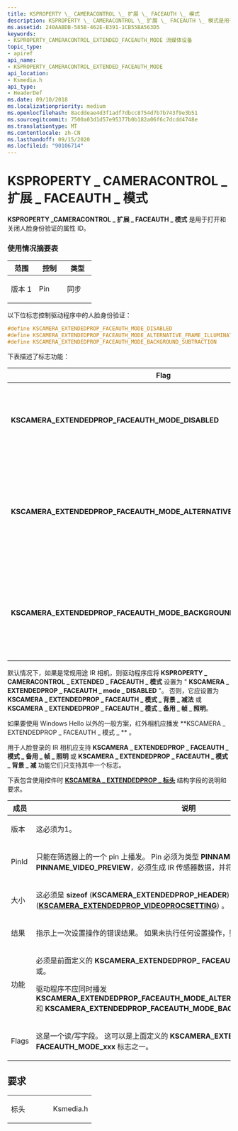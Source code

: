 ```yaml
---
title: KSPROPERTY \_ CAMERACONTROL \_ 扩展 \_ FACEAUTH \_ 模式
description: KSPROPERTY \_ CAMERACONTROL \_ 扩展 \_ FACEAUTH \_ 模式是用于打开和关闭人脸身份验证的属性 ID。
ms.assetid: 240AABDB-585B-462E-B391-1CB55BA563D5
keywords:
- KSPROPERTY_CAMERACONTROL_EXTENDED_FACEAUTH_MODE 流媒体设备
topic_type:
- apiref
api_name:
- KSPROPERTY_CAMERACONTROL_EXTENDED_FACEAUTH_MODE
api_location:
- Ksmedia.h
api_type:
- HeaderDef
ms.date: 09/10/2018
ms.localizationpriority: medium
ms.openlocfilehash: 8acddeae4d3f1adf7dbcc8754d7b7b743f9e3b51
ms.sourcegitcommit: 7500a03d1d57e95377b0b182a06f6c7dcdd4748e
ms.translationtype: MT
ms.contentlocale: zh-CN
ms.lasthandoff: 09/15/2020
ms.locfileid: "90106714"
---
```

# <a name="ksproperty_cameracontrol_extended_faceauth_mode"></a>KSPROPERTY \_ CAMERACONTROL \_ 扩展 \_ FACEAUTH \_ 模式


**KSPROPERTY \_CAMERACONTROL \_ 扩展 \_ FACEAUTH \_ 模式** 是用于打开和关闭人脸身份验证的属性 ID。

### <a name="usage-summary-table"></a>使用情况摘要表

<table>
<colgroup>
<col width="33%" />
<col width="33%" />
<col width="33%" />
</colgroup>
<thead>
<tr class="header">
<th>范围</th>
<th>控制</th>
<th>类型</th>
</tr>
</thead>
<tbody>
<tr class="odd">
<td><p>版本 1</p></td>
<td><p>Pin</p></td>
<td><p>同步</p></td>
</tr>
</tbody>
</table>

 

以下位标志控制驱动程序中的人脸身份验证：

```cpp
#define KSCAMERA_EXTENDEDPROP_FACEAUTH_MODE_DISABLED                        0x0000000000000001
#define KSCAMERA_EXTENDEDPROP_FACEAUTH_MODE_ALTERNATIVE_FRAME_ILLUMINATION  0x0000000000000002
#define KSCAMERA_EXTENDEDPROP_FACEAUTH_MODE_BACKGROUND_SUBTRACTION          0x0000000000000004
```

下表描述了标志功能：

<table>
<colgroup>
<col width="50%" />
<col width="50%" />
</colgroup>
<thead>
<tr class="header">
<th>Flag</th>
<th>描述</th>
</tr>
</thead>
<tbody>
<tr class="odd">
<td><p><strong>KSCAMERA_EXTENDEDPROP_FACEAUTH_MODE_DISABLED</strong></p></td>
<td><p>可选功能。</p>
<p>指定时，驱动程序将禁用视频外观身份验证模式。 此标志与 <strong>KSCAMERA_EXTENDEDPROP_FACEAUTH_MODE_BACKGROUND_SUBTRACTION</strong> 和 <strong>KSCAMERA_EXTENDEDPROP_FACEAUTH_MODE_ALTERNATIVE_FRAME_ILLUMINATION</strong> 标志互斥。</p></td>
</tr>
<tr class="even">
<td><p><strong>KSCAMERA_EXTENDEDPROP_FACEAUTH_MODE_ALTERNATIVE_FRAME_ILLUMINATION</strong></p></td>
<td><p>如果 <strong>KSCAMERA_EXTENDEDPROP_FACEAUTH_MODE_BACKGROUND_SUBTRACTION</strong> 不受支持，则为必需的功能。</p>
<p>如果指定此项，则必须在每个示例上设置 <strong>KSCAMERA_EXTENDEDPROP_FACEAUTH_MODE_ALTERNATIVE_FRAME_ILLUMINATION</strong> ，如框架元数据所述。 此标志与 <strong>KSCAMERA_EXTENDEDPROP_FACEAUTH_MODE_BACKGROUND_SUBTRACTION</strong> 和 <strong>KSCAMERA_EXTENDEDPROP_FACEAUTH_MODE_DISABLED</strong> 标志互斥。 在此模式下，应在捕获的每个帧上打开/关闭备用 IR 闪光。</p></td>
</tr>
<tr class="odd">
<td><p><strong>KSCAMERA_EXTENDEDPROP_FACEAUTH_MODE_BACKGROUND_SUBTRACTION</strong></p></td>
<td><p>如果 <strong>KSCAMERA_EXTENDEDPROP_FACEAUTH_MODE_ALTERNATIVE_FRAME_ILLUMINATION</strong> 不受支持，则为必需的功能。</p>
<p>此标志与 <strong>KSCAMERA_EXTENDEDPROP_FACEAUTH_MODE_ALTERNATIVE_FRAME_ILLUMINATION</strong> 和 <strong>KSCAMERA_EXTENDEDPROP_FACEAUTH_MODE_DISABLED</strong> 标志互斥。 在此模式下，应创建具有背景环境红外轻型的 IR 映像。</p></td>
</tr>
</tbody>
</table>

 

默认情况下，如果是常规用途 IR 相机，则驱动程序应将 **KSPROPERTY \_ CAMERACONTROL \_ EXTENDED \_ FACEAUTH \_ 模式** 设置为 " **KSCAMERA \_ EXTENDEDPROP \_ FACEAUTH \_ mode \_ DISABLED** "。 否则，它应设置为 **KSCAMERA \_ EXTENDEDPROP \_ FACEAUTH \_ 模式 \_ 背景 \_ 减法** 或 **KSCAMERA \_ EXTENDEDPROP \_ FACEAUTH \_ 模式 \_ 备用 \_ 帧 \_ 照明**。

如果要使用 Windows Hello 以外的一般方案，红外相机应播发 **KSCAMERA \_ EXTENDEDPROP \_ FACEAUTH \_ 模式 \_ ** 。

用于人脸登录的 IR 相机应支持 **KSCAMERA \_ EXTENDEDPROP \_ FACEAUTH \_ 模式 \_ 备用 \_ 帧 \_ 照明** 或 **KSCAMERA \_ EXTENDEDPROP \_ FACEAUTH \_ 模式 \_ 背景 \_ 减** 功能它们只支持其中一个标志。

下表包含使用控件时 [**KSCAMERA \_ EXTENDEDPROP \_ 标头**](/windows-hardware/drivers/ddi/ksmedia/ns-ksmedia-tagkscamera_extendedprop_header) 结构字段的说明和要求。

<table>
<colgroup>
<col width="50%" />
<col width="50%" />
</colgroup>
<thead>
<tr class="header">
<th>成员</th>
<th>说明</th>
</tr>
</thead>
<tbody>
<tr class="odd">
<td><p>版本</p></td>
<td><p>这必须为1。</p></td>
</tr>
<tr class="even">
<td><p>PinId</p></td>
<td><p>只能在筛选器上的一个 pin 上播发。 Pin 必须为类型 <strong>PINNAME_VIDEO_CAPTURE</strong> 或 <strong>PINNAME_VIDEO_PREVIEW</strong>，必须生成 IR 传感器数据，并将其标记为可共享 FrameServer。</p></td>
</tr>
<tr class="odd">
<td><p>大小</p></td>
<td><p>这必须是 <strong>sizeof</strong> (<strong>KSCAMERA_EXTENDEDPROP_HEADER</strong>) + <strong>sizeof</strong> (<a href="/windows-hardware/drivers/ddi/ksmedia/ns-ksmedia-tagkscamera_extendedprop_videoprocsetting" data-raw-source="[&lt;strong&gt;KSCAMERA_EXTENDEDPROP_VIDEOPROCSETTING&lt;/strong&gt;](/windows-hardware/drivers/ddi/ksmedia/ns-ksmedia-tagkscamera_extendedprop_videoprocsetting)"><strong>KSCAMERA_EXTENDEDPROP_VIDEOPROCSETTING</strong></a>) 。</p></td>
</tr>
<tr class="even">
<td><p>结果</p></td>
<td><p>指示上一次设置操作的错误结果。 如果未执行任何设置操作，则此必须为0。</p></td>
</tr>
<tr class="odd">
<td><p>功能</p></td>
<td><p>必须是前面定义的 <strong>KSCAMERA_EXTENDEDPROP_ FACEAUTH_MODE_xxx</strong> 标志的一个比特或。</p>
<p>驱动程序不应同时播发 <strong>KSCAMERA_EXTENDEDPROP_FACEAUTH_MODE_ALTERNATIVE_FRAME_ILLUMINATION</strong> 和 <strong>KSCAMERA_EXTENDEDPROP_FACEAUTH_MODE_BACKGROUND_SUBTRACTION</strong></p></td>
</tr>
<tr class="even">
<td><p>Flags</p></td>
<td><p>这是一个读/写字段。 这可以是上面定义的 <strong>KSCAMERA_EXTENDEDPROP_ FACEAUTH_MODE_xxx</strong> 标志之一。</p></td>
</tr>
</tbody>
</table>

 

<a name="requirements"></a>要求
------------

<table>
<colgroup>
<col width="50%" />
<col width="50%" />
</colgroup>
<tbody>
<tr class="odd">
<td><p>标头</p></td>
<td>Ksmedia.h</td>
</tr>
</tbody>
</table>
